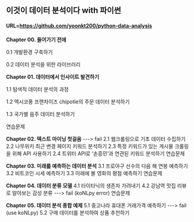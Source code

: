 ## 이것이 데이터 분석이다 with 파이썬
#### URL=https://github.com/yoonkt200/python-data-analysis

**Chapter 00. 들어가기 전에**

  0.1 개발환경 구축하기

  0.2 데이터 분석을 위한 라이브러리

**Chapter 01. 데이터에서 인사이트 발견하기**

1.1 탐색적 데이터 분석의 과정

1.2 멕시코풍 프랜차이즈 chipotle의 주문 데이터 분석하기

1.3 국가별 음주 데이터 분석하기

연습문제

**Chapter 02. 텍스트 마이닝 첫걸음**  ---> fail 
2.1 웹크롤링으로 기초 데이터 수집하기
2.2 나무위키 최근 변경 페이지 키워드 분석하기
2.3 특정 키워드가 있는 게시물 크롤링을 위해 API 사용하기
2.4 트위터 API로 ‘손흥민’과 연관된 키워드 분석하기
연습문제

**Chapter 03. 미래를 예측하는 데이터 분석**
3.1 프로야구 선수의 다음 해 연봉 예측하기
3.2 비트코인 시세 예측하기
3.3 미래에 볼 영화의 평점 예측하기
연습문제

**Chapter 04. 데이터 분류 모델**
4.1 타이타닉의 생존자 가려내기
4.2 강남역 맛집 리뷰로 알아보는 감성 분류 ---> fail (koNLpy error)
연습문제

**Chapter 05. 데이터 분석 종합 예제**
5.1 중고나라 휴대폰 거래가격 예측하기    ---> fail (use koNLpy)
5.2 구매 데이터를 분석하여 상품 추천하기
